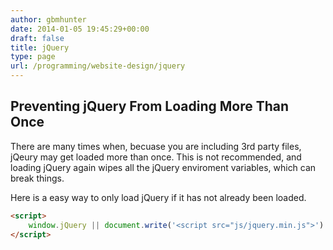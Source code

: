 ```yaml
---
author: gbmhunter
date: 2014-01-05 19:45:29+00:00
draft: false
title: jQuery
type: page
url: /programming/website-design/jquery
---
```


## Preventing jQuery From Loading More Than Once

There are many times when, becuase you are including 3rd party files, jQeury may get loaded more than once. This is not recommended, and loading jQuery again wipes all the jQuery enviroment variables, which can break things.

Here is a easy way to only load jQuery if it has not already been loaded.

```html    
<script>
    window.jQuery || document.write('<script src="js/jquery.min.js">')
</script>
```
